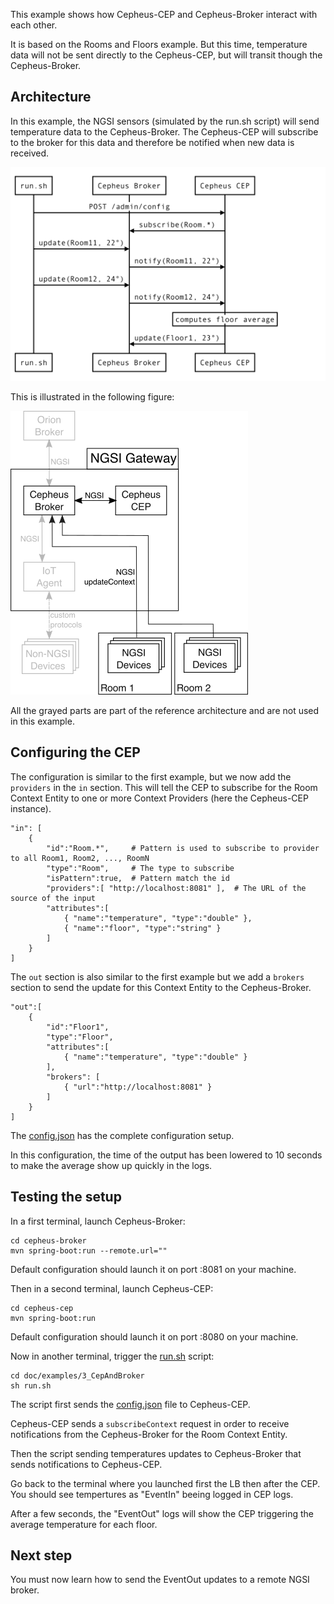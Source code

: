 This example shows how Cepheus-CEP and Cepheus-Broker interact with each other.

It is based on the Rooms and Floors example.
But this time, temperature data will not be sent directly to the Cepheus-CEP, but will transit though the Cepheus-Broker.

## Architecture

In this example, the NGSI sensors (simulated by the run.sh script) will send temperature data to the Cepheus-Broker.
The Cepheus-CEP will subscribe to the broker for this data and therefore be notified when new data is received.

![example1](../../fig/example3-sequence.png)

This is illustrated in the following figure:

![example1](../../fig/example3.png)

All the grayed parts are part of the reference architecture and are not used in this example.

## Configuring the CEP

The configuration is similar to the first example, but we now add the `providers` in the `in` section.
This will tell the CEP to subscribe for the Room Context Entity to one or more Context Providers (here the Cepheus-CEP instance).

    "in": [
        {
            "id":"Room.*",     # Pattern is used to subscribe to provider to all Room1, Room2, ..., RoomN
            "type":"Room",     # The type to subscribe
            "isPattern":true,  # Pattern match the id
            "providers":[ "http://localhost:8081" ],  # The URL of the source of the input
            "attributes":[
                { "name":"temperature", "type":"double" },
                { "name":"floor", "type":"string" }
            ]
        }
    ]

The `out` section is also similar to the first example but we add a `brokers` section
to send the update for this Context Entity to the Cepheus-Broker.

    "out":[
        {
            "id":"Floor1",
            "type":"Floor",
            "attributes":[
                { "name":"temperature", "type":"double" }
            ],
            "brokers": [
                { "url":"http://localhost:8081" }
            ]
        }
    ]

The [config.json](config.json) has the complete configuration setup.

In this configuration, the time of the output has been lowered to 10 seconds
to make the average show up quickly in the logs.

## Testing the setup

In a first terminal, launch Cepheus-Broker:

    cd cepheus-broker
    mvn spring-boot:run --remote.url=""

Default configuration should launch it on port :8081 on your machine.

Then in a second terminal, launch Cepheus-CEP:

    cd cepheus-cep
    mvn spring-boot:run

Default configuration should launch it on port :8080 on your machine.

Now in another terminal, trigger the [run.sh](run.sh) script:

    cd doc/examples/3_CepAndBroker
    sh run.sh

The script first sends the [config.json](config.json) file to Cepheus-CEP.

Cepheus-CEP sends a `subscribeContext` request in order to receive notifications from the Cepheus-Broker for the Room Context Entity.

Then the script sending temperatures updates to Cepheus-Broker that sends notifications to Cepheus-CEP.

Go back to the terminal where you launched first the LB then after the CEP. You should see tempertures as "EventIn" beeing logged in CEP logs.

After a few seconds, the "EventOut" logs will show the CEP triggering the average temperature for each floor.

## Next step

You must now learn how to send the EventOut updates to a remote NGSI broker.
